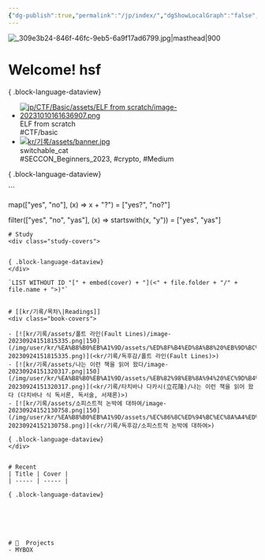 ```yaml
---
{"dg-publish":true,"permalink":"/jp/index/","dgShowLocalGraph":"false","dgShowFileTree":"false","dgShowToc":"false"}
---
```



![_309e3b24-846f-46fc-9eb5-6a9f17ad6799.jpg|masthead|900](/img/user/kr/data/img/%EB%B8%94%EB%A1%9C%EA%B7%B8%EC%9D%B4%EB%AF%B8%EC%A7%80/_309e3b24-846f-46fc-9eb5-6a9f17ad6799.jpg)
#  Welcome! hsf



{ .block-language-dataview}
<div class="study-covers">

- [![jp/CTF/Basic/assets/ELF from scratch/image-20231010161636907.png](/img/user/jp/CTF/Basic/assets/ELF%20from%20scratch/image-20231010161636907.png)](<jp/CTF/Basic/ELF from scratch>)<div class=content-name>ELF from scratch</div><div class=content-tags>#CTF/basic</div>
- [![kr/기록/assets/banner.jpg](/img/user/kr/%EA%B8%B0%EB%A1%9D/assets/banner.jpg)](<jp/CTF/SECCON Beginners 2023/switchable_cat>)<div class=content-name>switchable_cat</div><div class=content-tags>#SECCON_Beginners_2023, #crypto, #Medium</div>

{ .block-language-dataview}
</div>
```

map(["yes", "no"], (x) => x + "?") = ["yes?", "no?"]

filter(["yes", "no", "yas"], (x) => startswith(x, "y")) = ["yes", "yas"]
```
# Study
<div class="study-covers">


{ .block-language-dataview}
</div>

`LIST WITHOUT ID "[" + embed(cover) + "](<" + file.folder + "/" + file.name + ">)"`


# [[kr/기록/목차\|Readings]] 
<div class="book-covers">

- [![kr/기록/assets/폴트 라인(Fault Lines)/image-20230924151815335.png|150](/img/user/kr/%EA%B8%B0%EB%A1%9D/assets/%ED%8F%B4%ED%8A%B8%20%EB%9D%BC%EC%9D%B8(Fault%20Lines)/image-20230924151815335.png)](<kr/기록/독후감/폴트 라인(Fault Lines)>)
- [![kr/기록/assets/나는 이런 책을 읽어 왔다/image-20230924151320317.png|150](/img/user/kr/%EA%B8%B0%EB%A1%9D/assets/%EB%82%98%EB%8A%94%20%EC%9D%B4%EB%9F%B0%20%EC%B1%85%EC%9D%84%20%EC%9D%BD%EC%96%B4%20%EC%99%94%EB%8B%A4/image-20230924151320317.png)](<kr/기록/타치바나 다카시(立花隆)/나는 이런 책을 읽어 왔다 (다치바나 식 독서론, 독서술, 서재론)>)
- [![kr/기록/assets/소피스트적 논박에 대하여/image-20230924152130758.png|150](/img/user/kr/%EA%B8%B0%EB%A1%9D/assets/%EC%86%8C%ED%94%BC%EC%8A%A4%ED%8A%B8%EC%A0%81%20%EB%85%BC%EB%B0%95%EC%97%90%20%EB%8C%80%ED%95%98%EC%97%AC/image-20230924152130758.png)](<kr/기록/독후감/소피스트적 논박에 대하여>)

{ .block-language-dataview}
</div>


# Recent
| Title | Cover |
| ----- | ----- |

{ .block-language-dataview}






# 💼  Projects
- MYBOX

